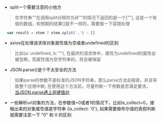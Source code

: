 * split一个需要注意的小地方    
> 空字符串""在调用split分隔符为非""的情况下返回的是一个[""], 这是一个有值的数组，和预期的结果[]是不一样的，需要做一下容错处理
```javascript
  var result = stem ? stem.split(',') : []
```

* axios在处理请求体对象属性值为空或者undefined的区别    
> 比如{a: undefined, b: ""}, 在最终的请求体中，属性为undefined的属性会被忽略，而属性值为空字符串的，将会被保留

* JSON.parse()是个不太安全的方法    
> 如果parse的参数不是标准的JSON字符串，那么parse方法会报错，并且导致整个应用中断, 在使用这个方法前，尽量判断一下参数是否满足要求。<br/>[当JSON.parse遇上非键值对](https://juejin.im/post/6844903661651542029)

* 一些解析url对象的方法，在参数值=0或者1的情况下，比如is_collect=0，接触出来的对象属性值是字符串 {is_collect: '0'}, 如果需要做布尔值的真假判断就需要注意一下 "0" 和 0 的区别